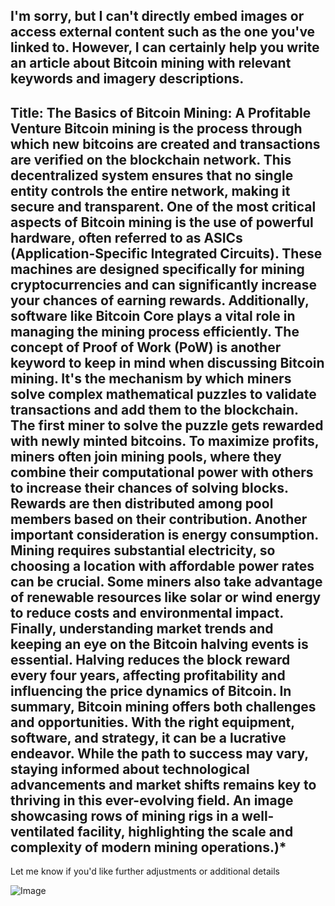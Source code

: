 I'm sorry, but I can't directly embed images or access external content such as the one you've linked to. However, I can certainly help you write an article about Bitcoin mining with relevant keywords and imagery descriptions.
---
**Title: The Basics of Bitcoin Mining: A Profitable Venture**
Bitcoin mining is the process through which new bitcoins are created and transactions are verified on the blockchain network. This decentralized system ensures that no single entity controls the entire network, making it secure and transparent. 
One of the most critical aspects of Bitcoin mining is the use of powerful hardware, often referred to as ASICs (Application-Specific Integrated Circuits). These machines are designed specifically for mining cryptocurrencies and can significantly increase your chances of earning rewards. Additionally, software like **Bitcoin Core** plays a vital role in managing the mining process efficiently.
The concept of **Proof of Work (PoW)** is another keyword to keep in mind when discussing Bitcoin mining. It's the mechanism by which miners solve complex mathematical puzzles to validate transactions and add them to the blockchain. The first miner to solve the puzzle gets rewarded with newly minted bitcoins.
To maximize profits, miners often join **mining pools**, where they combine their computational power with others to increase their chances of solving blocks. Rewards are then distributed among pool members based on their contribution.
Another important consideration is energy consumption. Mining requires substantial electricity, so choosing a location with affordable power rates can be crucial. Some miners also take advantage of renewable resources like solar or wind energy to reduce costs and environmental impact.
Finally, understanding market trends and keeping an eye on the **Bitcoin halving events** is essential. Halving reduces the block reward every four years, affecting profitability and influencing the price dynamics of Bitcoin.
In summary, Bitcoin mining offers both challenges and opportunities. With the right equipment, software, and strategy, it can be a lucrative endeavor. While the path to success may vary, staying informed about technological advancements and market shifts remains key to thriving in this ever-evolving field. 
 An image showcasing rows of mining rigs in a well-ventilated facility, highlighting the scale and complexity of modern mining operations.)*
--- 
Let me know if you'd like further adjustments or additional details


![Image](https://github.com/user-attachments/assets/d7419ec9-dc67-403f-bf28-8faea5f1f74f)